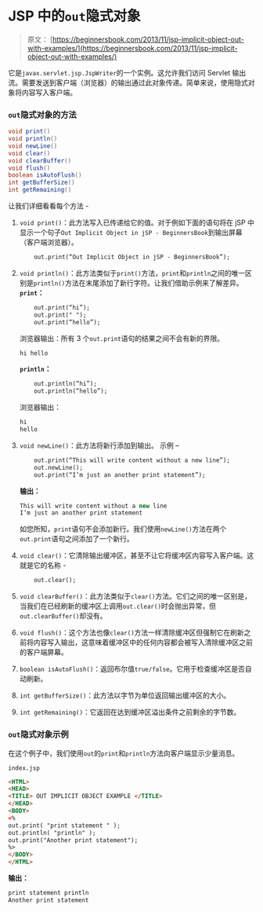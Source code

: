 # JSP 中的`out`隐式对象

> 原文： [https://beginnersbook.com/2013/11/jsp-implicit-object-out-with-examples/](https://beginnersbook.com/2013/11/jsp-implicit-object-out-with-examples/)

它是`javax.servlet.jsp.JspWriter`的一个实例。这允许我们访问 Servlet 输出流。需要发送到客户端（浏览器）的输出通过此对象传递。简单来说，使用隐式对象将内容写入客户端。

### `out`隐式对象的方法

```java
void print()
void println()
void newLine()
void clear()
void clearBuffer()
void flush()
boolean isAutoFlush()
int getBufferSize()
int getRemaining()
```

让我们详细看看每个方法 -

1.  `void print()`：此方法写入已传递给它的值。对于例如下面的语句将在 jSP 中显示一个句子`Out Implicit Object in jSP - BeginnersBook`到输出屏幕（客户端浏览器）。

    ```html
        out.print(“Out Implicit Object in jSP - BeginnersBook”);
    ```

2.  `void println()`：此方法类似于`print()`方法，`print`和`println`之间的唯一区别是`println()`方法在末尾添加了新行字符。让我们借助示例来了解差异。
    **`print`：**

    ```html
        out.print(“hi”);
        out.print(" ");
        out.print(“hello”);
    ```

    浏览器输出：所有 3 个`out.print`语句的结果之间不会有新的界限。
    
    ```java
    hi hello
    ```

    **`println`：**

    ```html
        out.println(“hi”);
        out.println(“hello”);
    ```

    浏览器输出：
    
    ```java
    hi
    hello
    ```

3.  `void newLine()`：此方法将新行添加到输出。 示例 –

    ```html
        out.print(“This will write content without a new line”);
        out.newLine();
        out.print(“I’m just an another print statement”);
    ```

    **输出：**
    
    ```java
    This will write content without a new line
    I’m just an another print statement
    ```

    如您所知，`print`语句不会添加新行。我们使用`newLine()`方法在两个`out.print`语句之间添加了一个新行。

4.  `void clear()`：它清除输出缓冲区，甚至不让它将缓冲区内容写入客户端。这就是它的名称 -

    ```html
        out.clear();
    ```

5.  `void clearBuffer()`：此方法类似于`clear()`方法。它们之间的唯一区别是，当我们在已经刷新的缓冲区上调用`out.clear()`时会抛出异常，但`out.clearBuffer()`却没有。
6.  `void flush()`：这个方法也像`clear()`方法一样清除缓冲区但强制它在刷新之前将内容写入输出，这意味着缓冲区中的任何内容都会被写入清除缓冲区之前的客户端屏幕。
7.  `boolean isAutoFlush()`：返回布尔值`true/false`。它用于检查缓冲区是否自动刷新。
8.  `int getBufferSize()`：此方法以字节为单位返回输出缓冲区的大小。
9.  `int getRemaining()`：它返回在达到缓冲区溢出条件之前剩余的字节数。

### `out`隐式对象示例

在这个例子中，我们使用`out`的`print`和`println`方法向客户端显示少量消息。

`index.jsp`

```html
<HTML>
<HEAD> 
<TITLE> OUT IMPLICIT OBJECT EXAMPLE </TITLE>
</HEAD>
<BODY>
<%
out.print( "print statement " );
out.println( "println" );
out.print("Another print statement");
%>
</BODY>
</HTML>
```

**输出：**

```java
print statement println
Another print statement
```